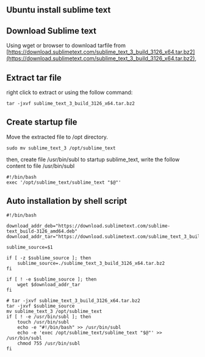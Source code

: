 ## Ubuntu install sublime text

Download Sublime text
----
Using wget or browser to download tarfile from 
[https://download.sublimetext.com/sublime_text_3_build_3126_x64.tar.bz2](https://download.sublimetext.com/sublime_text_3_build_3126_x64.tar.bz2), 

Extract tar file
----
right click to extract or using the follow command:
```
tar -jxvf sublime_text_3_build_3126_x64.tar.bz2
```

Create startup file
----
Move the extracted file to /opt directory.
```
sudo mv sublime_text_3 /opt/sublime_text
```
then, create file /usr/bin/subl to startup sublime_text,
write the follow content to file /usr/bin/subl
```
#!/bin/bash
exec '/opt/sublime_text/sublime_text "$@"'
```

Auto installation by shell script
----
```shell
#!/bin/bash

download_addr_deb="https://download.sublimetext.com/sublime-text_build-3126_amd64.deb"
download_addr_tar="https://download.sublimetext.com/sublime_text_3_build_3126_x64.tar.bz2"

sublime_source=$1

if [ -z $sublime_source ]; then
    sublime_source=./sublime_text_3_build_3126_x64.tar.bz2
fi

if [ ! -e $sublime_source ]; then
    wget $download_addr_tar
fi

# tar -jxvf sublime_text_3_build_3126_x64.tar.bz2 
tar -jxvf $sublime_source
mv sublime_text_3 /opt/sublime_text
if [ ! -e /usr/bin/subl ]; then
    touch /usr/bin/subl 
    echo -e "#!/bin/bash" >> /usr/bin/subl
    echo -e 'exec /opt/sublime_text/sublime_text "$@"' >> /usr/bin/subl
    chmod 755 /usr/bin/subl
fi
```
